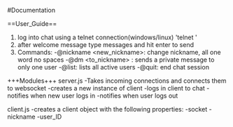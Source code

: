 #Documentation

==User_Guide==
1. log into chat using a telnet connection(windows/linux)
    'telnet <ip address> <port>'
2. after welcome message type messages and hit enter to send
3. Commands:
    -@nickname <new_nickname>: change nickname, all one word no spaces
    -@dm <to_nickname> <message>: sends a private message to only one user
    -@list: lists all active users
    -@quit: end chat session

+++Modules+++
server.js
    -Takes incoming connections and connects them to websocket
    -creates a new instance of client
    -logs in client to chat
    -notifies when new user logs in
    -notifies when user logs out

client.js
    -creates a client object with the following properties:
        -socket
        -nickname
        -user_ID
